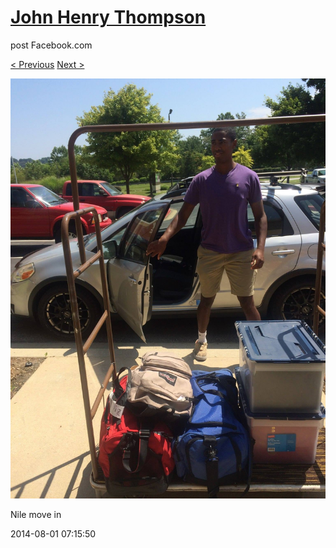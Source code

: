 # [John Henry Thompson](../README.md)
post Facebook.com

[< Previous](2014-08-01-16.md) [Next >](2014-05-04-1.md)

[![](../media/2014-08-01/Nile-move-in-16.jpg)](../README.md)

Nile move in

2014-08-01 07:15:50